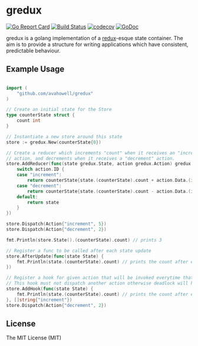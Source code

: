 # gredux
[![Go Report Card](https://goreportcard.com/badge/github.com/avahowell/gredux)](https://goreportcard.com/report/github.com/johnathanhowell/gredux)
[![Build Status](https://travis-ci.org/avahowell/gredux.svg?branch=master)](https://travis-ci.org/johnathanhowell/gredux)
[![codecov](https://codecov.io/gh/avahowell/gredux/branch/master/graph/badge.svg)](https://codecov.io/gh/johnathanhowell/gredux)
[![GoDoc](https://godoc.org/github.com/avahowell/gredux?status.svg)](https://godoc.org/github.com/johnathanhowell/gredux)

gredux is a golang implementation of a [redux](https://github.com/reactjs/redux)-esque state container. The aim is to provide a structure for writing applications which have consistent, predictable behaviour.

## Example Usage

```go

import (
	"github.com/avahowell/gredux"
)

// Create an initial state for the Store
type counterState struct {
	count int
}

// Instantiate a new store around this state
store := gredux.New(counterState{0})

// Create a reducer which increments "count" when it receives an "increment" 
// action, and decrements when it receives a "decrement" action.
store.AddReducer(func(state gredux.State, action gredux.Action) gredux.State {
	switch action.ID {
	case "increment":
		return counterState{state.(counterState).count + action.Data.(int)}
	case "decrement":
		return counterState{state.(counterState).count - action.Data.(int)}
	default:
		return state
	}
})

store.Dispatch(Action{"increment", 5})
store.Dispatch(Action{"decrement", 2})

fmt.Println(store.State().(counterState).count) // prints 3

// Register a func to be called after each state update
store.AfterUpdate(func(state State) {
	fmt.Println(state.(counterState).count) // prints the count after every state update
})

// Register a hook for given action that will be invoked everytime that action is dispatched 
// This hook must not dispatch another action otherwise deadlock will happen!
store.AddHook(func(state State) {
	fmt.Println(state.(counterState).count) // prints the count after every state update
}, []string{"increment"})
store.Dispatch(Action{"decrement", 2})
```

## License
The MIT License (MIT)
